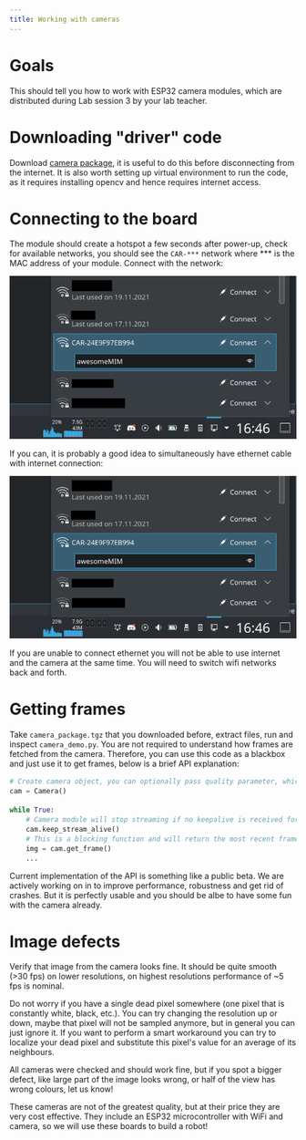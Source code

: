 ```yaml
---
title: Working with cameras
---
```


# Goals

This should tell you how to work with ESP32 camera modules, which are distributed during Lab session 3 by your lab teacher.

<!---
# Physical connections
Watch this [video with instructions](https://drive.google.com/file/d/1lHgbmOissgU5pTqE78DFlTpSBdTsuWjS/view?usp=sharing).
To repeat the most important thing from the video: **be absolutely sure you connect red and black power cable the right way**.
-->

# Downloading "driver" code

Download [camera package](camera_package.tgz), it is useful to do this before disconnecting from the internet.
It is also worth setting up virtual environment to run the code, as it requires installing opencv and hence
requires internet access.

# Connecting to the board

The module should create a hotspot a few seconds after power-up, check for available networks,
you should see the `CAR-***` network where *** is the MAC address of your module. Connect with the network:

![connecting](imgs/cameras-wifi-1.png)

If you can, it is probably a good idea to simultaneously have ethernet cable with internet connection:

![two connections](imgs/cameras-wifi-1.png)

If you are unable to connect ethernet you will not be able to use internet and the camera at the same time.
You will need to switch wifi networks back and forth.

# Getting frames

Take `camera_package.tgz` that you downloaded before, extract files, run and inspect `camera_demo.py`.
You are not required to understand how frames are fetched from the camera.
Therefore, you can use this code as a blackbox and just use it to get frames, below is a brief API explanation:

```python
# Create camera object, you can optionally pass quality parameter, which will control resolution
cam = Camera()

while True:
    # Camera module will stop streaming if no keepalive is received for some time (to handle crashes etc.)
    cam.keep_stream_alive()
    # This is a blocking function and will return the most recent frame
    img = cam.get_frame()
    ...
```

Current implementation of the API is something like a public beta.
We are actively working on in to improve performance, robustness and get rid of crashes.
But it is perfectly usable and you should be albe to have some fun with the camera already.

# Image defects

Verify that image from the camera looks fine.
It should be quite smooth (>30 fps) on lower resolutions, on highest resolutions performance of ~5 fps is nominal.

Do not worry if you have a single dead pixel somewhere (one pixel that is constantly white, black, etc.).
You can try changing the resolution up or down, maybe that pixel will not be sampled anymore, but in general you can just ignore it.
If you want to perform a smart workaround you can try to localize your dead pixel and substitute this pixel's value for an average of its neighbours.

All cameras were checked and should work fine, but if you spot a bigger defect, like large part of the image looks wrong, or half of the view has wrong colours, let us know!

These cameras are not of the greatest quality, but at their price they are very cost effective. They include an ESP32 microcontroller with WiFi and camera, so we will use these boards to build a robot!
